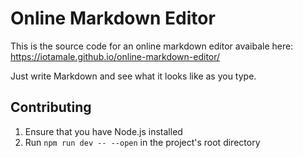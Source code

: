 # Online Markdown Editor

This is the source code for an online markdown editor avaibale here: https://iotamale.github.io/online-markdown-editor/

Just write Markdown and see what it looks like as you type.

## Contributing

1. Ensure that you have Node.js installed
2. Run `npm run dev -- --open` in the project's root directory
